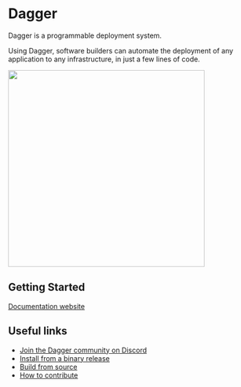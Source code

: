 # Dagger

Dagger is a programmable deployment system.

Using Dagger, software builders can automate the deployment of any application to any infrastructure, in just a few lines of code.

<img src="https://user-images.githubusercontent.com/216487/122216381-328a3500-ce61-11eb-907f-d2b6f66b3b10.png" width="400" />

## Getting Started

[Documentation website](https://docs.dagger.io/)

## Useful links

- [Join the Dagger community on Discord](https://discord.gg/ufnyBtc8uY)
- [Install from a binary release](https://docs.dagger.io/1001/install/)
- [Build from source](https://docs.dagger.io/1001/install/#option-4-install-from-source)
- [How to contribute](CONTRIBUTING.md)
